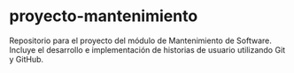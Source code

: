 # proyecto-mantenimiento
Repositorio para el proyecto del módulo de Mantenimiento de Software. Incluye el desarrollo e implementación de historias de usuario utilizando Git y GitHub.
